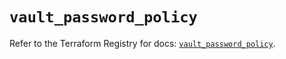 # `vault_password_policy`

Refer to the Terraform Registry for docs: [`vault_password_policy`](https://registry.terraform.io/providers/hashicorp/vault/4.1.0/docs/resources/password_policy).
